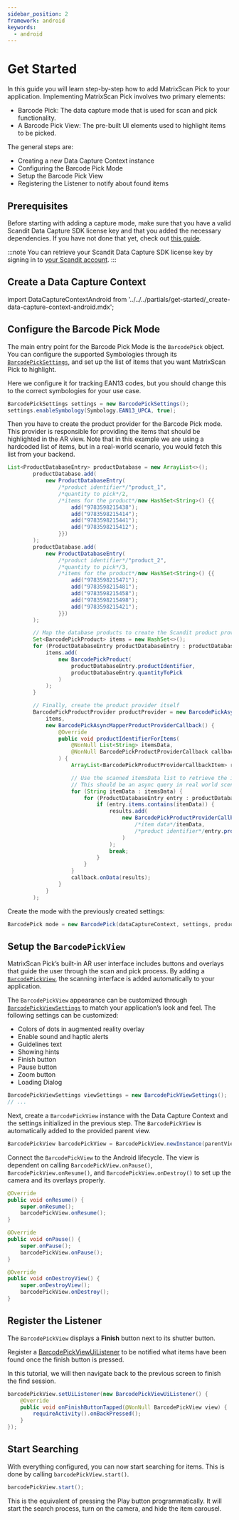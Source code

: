 ```yaml
---
sidebar_position: 2
framework: android
keywords:
  - android
---
```


# Get Started

In this guide you will learn step-by-step how to add MatrixScan Pick to your application. Implementing MatrixScan Pick involves two primary elements:

- Barcode Pick: The data capture mode that is used for scan and pick functionality.
- A Barcode Pick View: The pre-built UI elements used to highlight items to be picked.

The general steps are:

- Creating a new Data Capture Context instance
- Configuring the Barcode Pick Mode
- Setup the Barcode Pick View
- Registering the Listener to notify about found items

## Prerequisites

Before starting with adding a capture mode, make sure that you have a valid Scandit Data Capture SDK license key and that you added the necessary dependencies. If you have not done that yet, check out [this guide](../add-sdk.md).

:::note
You can retrieve your Scandit Data Capture SDK license key by signing in to [your Scandit account](https://ssl.scandit.com/dashboard/sign-in).
:::

## Create a Data Capture Context

import DataCaptureContextAndroid from '../../../partials/get-started/_create-data-capture-context-android.mdx';

<DataCaptureContextAndroid/>

## Configure the Barcode Pick Mode

The main entry point for the Barcode Pick Mode is the `BarcodePick` object. You can configure the supported Symbologies through its [`BarcodePickSettings`](https://docs.scandit.com/data-capture-sdk/android/barcode-capture/api/barcode-pick-settings.html), and set up the list of items that you want MatrixScan Pick to highlight.

Here we configure it for tracking EAN13 codes, but you should change this to the correct symbologies for your use case.

```java
BarcodePickSettings settings = new BarcodePickSettings();
settings.enableSymbology(Symbology.EAN13_UPCA, true);
```

Then you have to create the product provider for the Barcode Pick mode. This provider is responsible for providing the items that should be highlighted in the AR view. Note that in this example we are using a hardcoded list of items, but in a real-world scenario, you would fetch this list from your backend.

```java
List<ProductDatabaseEntry> productDatabase = new ArrayList<>();
        productDatabase.add(
            new ProductDatabaseEntry(
                /*product identifier*/"product_1",
                /*quantity to pick*/2,
                /*items for the product*/new HashSet<String>() {{
                    add("9783598215438");
                    add("9783598215414");
                    add("9783598215441");
                    add("9783598215412");
                }})
        );
        productDatabase.add(
            new ProductDatabaseEntry(
                /*product identifier*/"product_2",
                /*quantity to pick*/3,
                /*items for the product*/new HashSet<String>() {{
                    add("9783598215471");
                    add("9783598215481");
                    add("9783598215458");
                    add("9783598215498");
                    add("9783598215421");
                }})
        );

        // Map the database products to create the Scandit product provider input.
        Set<BarcodePickProduct> items = new HashSet<>();
        for (ProductDatabaseEntry productDatabaseEntry : productDatabase) {
            items.add(
                new BarcodePickProduct(
                    productDatabaseEntry.productIdentifier,
                    productDatabaseEntry.quantityToPick
                )
            );
        }

        // Finally, create the product provider itself
        BarcodePickProductProvider productProvider = new BarcodePickAsyncMapperProductProvider(
            items,
            new BarcodePickAsyncMapperProductProviderCallback() {
                @Override
                public void productIdentifierForItems(
                    @NonNull List<String> itemsData,
                    @NonNull BarcodePickProductProviderCallback callback
                ) {
                    ArrayList<BarcodePickProductProviderCallbackItem> results = new ArrayList<>();

                    // Use the scanned itemsData list to retrieve the identifier of the product they belong to.
                    // This should be an async query in real world scenarios if there are a lot of products/items to loop.
                    for (String itemData : itemsData) {
                        for (ProductDatabaseEntry entry : productDatabase) {
                            if (entry.items.contains(itemData)) {
                                results.add(
                                    new BarcodePickProductProviderCallbackItem(
                                        /*item data*/itemData,
                                        /*product identifier*/entry.productIdentifier
                                    )
                                );
                                break;
                            }
                        }
                    }
                    callback.onData(results);
                }
            }
        );
```

Create the mode with the previously created settings:

```java
BarcodePick mode = new BarcodePick(dataCaptureContext, settings, productProvider);
```

## Setup the `BarcodePickView`

MatrixScan Pick’s built-in AR user interface includes buttons and overlays that guide the user through the scan and pick process. By adding a [`BarcodePickView`](https://docs.scandit.com/data-capture-sdk/android/barcode-capture/api/ui/barcode-pick-view.html#class-scandit.datacapture.barcode.pick.ui.BarcodePickView), the scanning interface is added automatically to your application.

The `BarcodePickView` appearance can be customized through [`BarcodePickViewSettings`](https://docs.scandit.com/data-capture-sdk/android/barcode-capture/api/ui/barcode-pick-view-settings.html#class-scandit.datacapture.barcode.pick.ui.BarcodePickViewSettings) to match your application’s look and feel. The following settings can be customized:

* Colors of dots in augmented reality overlay
* Enable sound and haptic alerts
* Guidelines text
* Showing hints
* Finish button
* Pause button
* Zoom button
* Loading Dialog

```java
BarcodePickViewSettings viewSettings = new BarcodePickViewSettings();
// ...
```

Next, create a `BarcodePickView` instance with the Data Capture Context and the settings initialized in the previous step. The `BarcodePickView` is automatically added to the provided parent view.

```java
BarcodePickView barcodePickView = BarcodePickView.newInstance(parentView, dataCaptureContext, mode, viewSettings);
```

Connect the `BarcodePickView` to the Android lifecycle. The view is dependent on calling `BarcodePickView.onPause()`, `BarcodePickView.onResume()`, and `BarcodePickView.onDestroy()` to set up the camera and its overlays properly.

```java
@Override
public void onResume() {
    super.onResume();
    barcodePickView.onResume();
}

@Override
public void onPause() {
    super.onPause();
    barcodePickView.onPause();
}

@Override
public void onDestroyView() {
    super.onDestroyView(); 
    barcodePickView.onDestroy();
}
```

## Register the Listener

The `BarcodePickView` displays a **Finish** button next to its shutter button. 

Register a [BarcodePickViewUiListener](https://docs.scandit.com/data-capture-sdk/android/barcode-capture/api/ui/barcode-pick-view.html#interface-scandit.datacapture.barcode.pick.ui.IBarcodePickViewUiListener) to be notified what items have been found once the finish button is pressed.

In this tutorial, we will then navigate back to the previous screen to finish the find session.

```java
barcodePickView.setUiListener(new BarcodePickViewUiListener() {
    @Override
    public void onFinishButtonTapped(@NonNull BarcodePickView view) {
        requireActivity().onBackPressed();
    }
});
```

## Start Searching

With everything configured, you can now start searching for items. This is done by calling `barcodePickView.start()`.

```java
barcodePickView.start();
```

This is the equivalent of pressing the Play button programmatically. It will start the search process, turn on the camera, and hide the item carousel.
